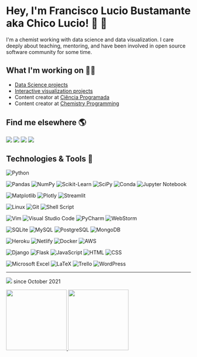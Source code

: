 # Hey, I'm Francisco Lucio Bustamante aka Chico Lucio! :wave: :vulcan_salute:

I'm a chemist working with data science and data visualization.
I care deeply about teaching, mentoring, and have been involved in open source software
community for some time.


## What I'm working on :construction_worker_man:

- [Data Science projects](https://github.com/chicolucio/portfolio-data-science)
- [Interactive visualization projects](https://github.com/chicolucio/portfolio-interactive-visualizations)
- Content creator at [Ciência Programada](https://cienciaprogramada.com.br)
- Content creator at [Chemistry Programming](https://chemistryprogramming.xyz)

## Find me elsewhere :earth_americas:

<div style="display: inline-block"> 
  <a href="https://www.linkedin.com/in/flsbustamante" target="_blank"><img src="https://img.shields.io/badge/-LinkedIn-%230077B5?style=for-the-badge&logo=linkedin&logoColor=white" target="_blank"></a> 
  <a href="https://franciscobustamante.com.br" target="_blank"><img src="https://img.shields.io/badge/portfolio-00A98F?style=for-the-badge&logo=About.me&logoColor=white" target="_blank"></a> 
  <a href = "mailto:flsbustamante[at]gmail.com"><img src="https://img.shields.io/badge/Gmail-D14836?style=for-the-badge&logo=gmail&logoColor=white" target="_blank"></a>
  <a href = "https://t.me/chicolucio"><img src="https://img.shields.io/badge/Telegram-2CA5E0?style=for-the-badge&logo=telegram&logoColor=white" target="_blank"></a>
</div>

## Technologies & Tools :wrench:

![Python](https://img.shields.io/badge/Python-3670A0?style=plastic&logo=python&logoColor=ffdd54)

![Pandas](https://img.shields.io/badge/Pandas-%23150458.svg?style=plastic&logo=pandas&logoColor=white)
![NumPy](https://img.shields.io/badge/NumPy-%23013243.svg?style=plastic&logo=numpy&logoColor=white)
![Scikit-Learn](https://img.shields.io/badge/Scikit_Learn-F7931E.svg?style=plastic&logo=scikit-learn&logoColor=white)
![SciPy](https://img.shields.io/badge/SciPy-8CAAe6.svg?style=plastic&logo=scipy&logoColor=white)
![Conda](https://img.shields.io/badge/Conda-%2344A833.svg?style=plastic&logo=anaconda&logoColor=white)
![Jupyter Notebook](https://img.shields.io/badge/Jupyter-%23FA0F00.svg?style=plastic&logo=jupyter&logoColor=white)

![Matplotlib](https://img.shields.io/badge/Matplotlib-3670A0.svg?style=plastic&logo=&logoColor=white)
![Plotly](https://img.shields.io/badge/Plotly-%233F4F75.svg?style=plastic&logo=plotly&logoColor=white)
![Streamlit](https://img.shields.io/badge/Streamlit-FF4B4B.svg?style=plastic&logo=streamlit&logoColor=white)

![Linux](https://img.shields.io/badge/Linux-FCC624?style=plastic&logo=linux&logoColor=black)
![Git](https://img.shields.io/badge/git-%23F05033.svg?style=plastic&logo=git&logoColor=white)
![Shell Script](https://img.shields.io/badge/Bash-%23121011.svg?style=plastic&logo=gnu-bash&logoColor=white)

![Vim](https://img.shields.io/badge/VIM-%2311AB00.svg?style=plastic&logo=vim&logoColor=white)
![Visual Studio Code](https://img.shields.io/badge/VSCode-0078d7.svg?style=plastic&logo=visual-studio-code&logoColor=white)
![PyCharm](https://img.shields.io/badge/PyCharm-000000.svg?style=plastic&logo=pycharm&logoColor=white)
![WebStorm](https://img.shields.io/badge/WebStorm-000000.svg?style=plastic&logo=webstorm&logoColor=white)

![SQLite](https://img.shields.io/badge/SQLite-003B57.svg?style=plastic&logo=SQLite&logoColor=white)
![MySQL](https://img.shields.io/badge/MySQL-4479A1.svg?style=plastic&logo=MySQL&logoColor=white)
![PostgreSQL](https://img.shields.io/badge/PostgreSQL-4479A1.svg?style=plastic&logo=PostgreSQL&logoColor=white)
![MongoDB](https://img.shields.io/badge/MongoDB-47A248.svg?style=plastic&logo=mongodb&logoColor=white)

![Heroku](https://img.shields.io/badge/Heroku-430098.svg?style=plastic&logo=Heroku&logoColor=white)
![Netlify](https://img.shields.io/badge/Netlify-00C7B7.svg?style=plastic&logo=Netlify&logoColor=white)
![Docker](https://img.shields.io/badge/Docker-2496ED.svg?style=plastic&logo=Docker&logoColor=white)
![AWS](https://img.shields.io/badge/AWS-232F3E.svg?style=plastic&logo=amazonaws&logoColor=white)

![Django](https://img.shields.io/badge/Django-092E20.svg?style=plastic&logo=Django&logoColor=white)
![Flask](https://img.shields.io/badge/Flask-000000.svg?style=plastic&logo=Flask&logoColor=white)
![JavaScript](https://img.shields.io/badge/JavaScript-F7DF1E.svg?style=plastic&logo=javascript&logoColor=white)
![HTML](https://img.shields.io/badge/HTML-E34F26.svg?style=plastic&logo=HTML5&logoColor=white)
![CSS](https://img.shields.io/badge/CSS-302683.svg?style=plastic&logo=css3&logoColor=white)

![Microsoft Excel](https://img.shields.io/badge/Excel-217346?style=plastic&logo=microsoft-excel&logoColor=white)
![LaTeX](https://img.shields.io/badge/LaTex-%23008080.svg?style=plastic&logo=latex&logoColor=white)
![Trello](https://img.shields.io/badge/Trello-%23026AA7.svg?style=plastic&logo=Trello&logoColor=white)
![WordPress](https://img.shields.io/badge/WordPress-%23117AC9.svg?style=plastic&logo=WordPress&logoColor=white)


---

![](https://komarev.com/ghpvc/?username=chicolucio&style=plastic) since October 2021

<a href="#">
  <img src="https://github-readme-stats-chicolucio.vercel.app/api?username=chicolucio&show_icons=true&count_private=true&theme=gotham&include_all_commits=true" height="165">
  <img src="https://github-readme-stats-chicolucio.vercel.app/api/top-langs/?username=chicolucio&layout=compact&theme=gotham&langs_count=6&hide=jupyter%20notebook,scss,html,css" height="165">
</a>
